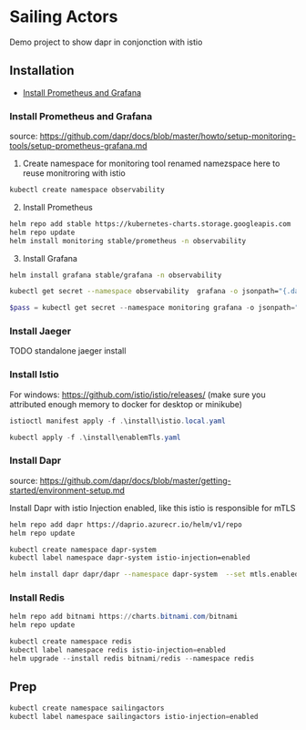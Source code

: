# Sailing Actors

Demo project to show dapr in conjonction with istio

## Installation

  - [Install Prometheus and Grafana](#install-prometheus-and-grafana)

### Install Prometheus and Grafana
source: https://github.com/dapr/docs/blob/master/howto/setup-monitoring-tools/setup-prometheus-grafana.md

1.  Create namespace for monitoring tool
renamed namezspace here to reuse monitroring with istio

```bash
kubectl create namespace observability
```

2. Install Prometheus

```bash
helm repo add stable https://kubernetes-charts.storage.googleapis.com
helm repo update
helm install monitoring stable/prometheus -n observability 
```

3. Install Grafana

```bash
helm install grafana stable/grafana -n observability 
```


```bash
kubectl get secret --namespace observability  grafana -o jsonpath="{.data.admin-password}" | base64 --decode ; echo
```

```powershell
$pass = kubectl get secret --namespace monitoring grafana -o jsonpath="{.data.admin-password}"; [Text.Encoding]::Utf8.GetString([Convert]::FromBase64String($pass));
```

### Install Jaeger
TODO standalone jaeger install

### Install Istio
For windows: https://github.com/istio/istio/releases/
(make sure you attributed enough memory to docker for desktop or minikube)
```powershell
istioctl manifest apply -f .\install\istio.local.yaml

kubectl apply -f .\install\enablemTls.yaml
```

### Install Dapr
source: https://github.com/dapr/docs/blob/master/getting-started/environment-setup.md

Install Dapr with istio Injection enabled, like this istio is responsible for mTLS
```bash
helm repo add dapr https://daprio.azurecr.io/helm/v1/repo
helm repo update

kubectl create namespace dapr-system
kubectl label namespace dapr-system istio-injection=enabled

helm install dapr dapr/dapr --namespace dapr-system  --set mtls.enabled=false
```

### Install Redis
```powershell
helm repo add bitnami https://charts.bitnami.com/bitnami
helm repo update

kubectl create namespace redis
kubectl label namespace redis istio-injection=enabled
helm upgrade --install redis bitnami/redis --namespace redis
```

## Prep
```powershell
kubectl create namespace sailingactors
kubectl label namespace sailingactors istio-injection=enabled
```

